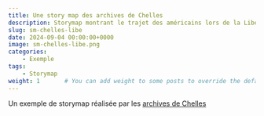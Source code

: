 ```yaml
---
title: Une story map des archives de Chelles
description: Storymap montrant le trajet des américains lors de la Libération de la commune
slug: sm-chelles-libe
date: 2024-09-04 00:00:00+0000
image: sm-chelles-libe.png
categories:
    - Exemple
tags:
    - Storymap
weight: 1       # You can add weight to some posts to override the default sorting (date descending)
---
```


Un exemple de storymap réalisée par les [archives de Chelles](https://patrimoine-archives.chelles.fr/documents-du-mois/document-liberation-35/n:88)